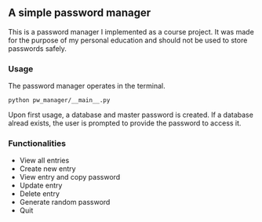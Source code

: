 ## A simple password manager

This is a password manager I implemented as a course project. 
It was made for the purpose of my personal education and should not be used to store passwords safely.

### Usage

The password manager operates in the terminal. 

```
python pw_manager/__main__.py
```
Upon first usage, a database and master password is created. If a database alread exists, the user is prompted to provide the password to access it. 

### Functionalities 
- View all entries 
- Create new entry 
- View entry and copy password
- Update entry 
- Delete entry 
- Generate random password 
- Quit





